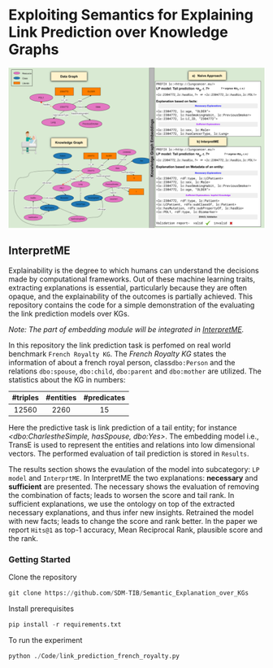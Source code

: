 # Exploiting Semantics for Explaining Link Prediction over Knowledge Graphs
![Motivating Example](./Images/Motivating.svg "Motivating Example")
## InterpretME
Explainability is the degree to which humans can understand the decisions made by computational frameworks. Out of these machine learning traits, extracting explanations is essential, particularly because they are
often opaque, and the explainability of the outcomes is partially achieved. This repository contains the code for a simple demonstration of the evaluating the link prediction models over KGs.

*Note: The part of embedding module will be integrated in [InterpretME](https://github.com/SDM-TIB/InterpretME).*

In this repository the link prediction task is perfomed on real world benchmark `French Royalty KG`. 
The *French Royalty KG* states the information of about a french royal person, class`dbo:Person` and the relations `dbo:spouse`, `dbo:child`, `dbo:parent` and `dbo:mother` are utilized.
The statistics about the KG in numbers:

| #triples | #entities | #predicates |
|:--------:|:---------:|:-----------:|
|  12560   |   2260    |     15      |
Here the predictive task is link prediction of a tail entity; for instance *<dbo:CharlestheSimple, hasSpouse, dbo:Yes>*. The embedding model i.e., TransE is used to represent the entities and relations into low dimensional vectors. The performed evaluation of tail prediction is stored in `Results`. 

The results section shows the evaulation of the model into subcategory: `LP model` and `InterprtME`. In InterpretME the two explanations: **necessary** and **sufficient** are presented. The necessary shows the evaluation of removing the combination of facts; leads to worsen the score and tail rank.
In sufficient explanations, we use the ontology on top of the extracted necessary explanations, and thus infer new insights. Retrained the model with new facts; leads to change the score and rank better. In the paper we report `Hits@1` as top-1 accuracy, Mean Reciprocal Rank, plausible score and the rank. 

### Getting Started
Clone the repository
```python
git clone https://github.com/SDM-TIB/Semantic_Explanation_over_KGs
```
Install prerequisites
```python
pip install -r requirements.txt
```
To run the experiment
```python
python ./Code/link_prediction_french_royalty.py
```